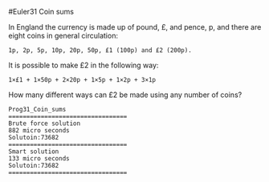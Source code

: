 #Euler31 Coin sums

In England the currency is made up of pound, £, and pence, p, and there are eight coins in general circulation:

    1p, 2p, 5p, 10p, 20p, 50p, £1 (100p) and £2 (200p).

It is possible to make £2 in the following way:

    1×£1 + 1×50p + 2×20p + 1×5p + 1×2p + 3×1p

How many different ways can £2 be made using any number of coins?

```=shell
Prog31_Coin_sums
=================================
Brute force solution
882 micro seconds
Solutoin:73682
=================================
Smart solution
133 micro seconds
Solutoin:73682
=================================


```